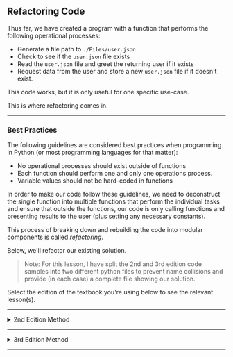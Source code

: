## Refactoring Code

Thus far, we have created a program with a function that performs the 
following operational processes:

* Generate a file path to `./Files/user.json`
* Check to see if the `user.json` file exists
* Read the `user.json` file and greet the returning user if it exists
* Request data from the user and store a new `user.json` file if it doesn't
  exist.

This code works, but it is only useful for one specific use-case.

This is where refactoring comes in.

---

### Best Practices

The following guidelines are considered best practices when programming in 
Python (or most programming languages for that matter):

* No operational processes should exist outside of functions
* Each function should perform one and only one operations process.
* Variable values should not be hard-coded in functions

In order to make our code follow these guidelines, we need to deconstruct the
single function into multiple functions that perform the individual tasks and
ensure that outside the functions, our code is only calling functions and
presenting results to the user (plus setting any necessary constants).

This process of breaking down and rebuilding the code into modular components
is called *refactoring*.

Below, we'll refactor our existing solution.

> Note: For this lesson, I have split the 2nd and 3rd edition code samples
> into two different python files to prevent name collisions and provide (in
> each case) a complete file showing our solution.

Select the edition of the textbook you're using below to see the 
relevant lesson(s).

---

<details>
<summary>2nd Edition Method</summary>

### Import Libraries

It's best to import any needed libraries at the beginning of the file, so
we'll start with this:

```python
import os
import json
```

---

### Global Constants

Since the program needs to know what file to look for, and we want to avoid 
hard-coding that in the function, we'll set constant values for the filename
and the directory containing it like so:

```python
USER_FILE = "user.json"
USER_DIR = "Files"
```

---

### Function to Get the File Path

Let's create a function that returns the path to the `user.json` file.

```python
def get_user_path() -> str:
    """Returns the path to the user JSON file"""
    root_dir = os.path.dirname(__file__)
    return os.path.join(root_dir, USER_DIR, USER_FILE)
```

---

### Function to Read the File

Now we'll move the process of reading in the user dictionary from the file
into another function:

```python
def read_user_file(file_path: str) -> dict[str, str]:
    """Reads the user JSON file and returns the `user` dictionary"""
    try:
        with open(file_path) as f:
            return json.load(f)
    except FileNotFoundError:
        return None
```

---

### Function to Write the File

Of course, we need a function to write a new JSON file as well

```python
def write_user_file(user: dict[str, str], file_path: str) -> None:
    """Writes the `user` dictionary to the user JSON file"""
    with open(file_path, "w") as f:
        json.dump(user, f)
```

---

### Function to Get Data from the User

And a function is required for getting data from user input

```python
def get_user_input() -> dict[str, str]:
    user = {
        "first_name": input("Enter your first name:\n> "),
        "last_name": input("Enter your last name:\n> ")
    }
    user["username"] = f"{user['first_name'][0]}{user['last_name']}".upper()
    return user
```

---

### Function to Check for a Returning User

Lastly, we need a function to check if this is a new or returning user and
display the appropriate greeting.

```python
def check_returning_user() -> None:
    path = get_user_path()
    user = read_user_file(path)
    if user is None:
        user = get_user_input()
        write_user_file(user, path)
        print(f"We'll remember you next time, {user['username']}")
    else:
        print(f"Welcome back, {user['username']}!")
```

Note how this function calls all of the previous functions at points in its 
process.

---

### Calling our Refactored Code

Now, the only code external to the functions that we have to call is this:

```python
check_returning_user()
```

Output if `user.json` does not exist:

```
Enter your first name:
> john
Enter your last name:
> smith
We'll remember you next time, JSMITH
```

Output if `user.json` does exist:

```
Welcome back, JSMITH!
```

Content of `./Files/user.json`:

```
{"first_name": "john", "last_name": "smith", "username": "JSMITH"}
```

</details>

---

<details>
<summary>3rd Edition Method</summary>

### Import Libraries

It's best to import any needed libraries at the beginning of the file, so
we'll start with this:

```python
from relative_paths import get_path
from pathlib import Path
import json
```

---

### Global Constants

Since the program needs to know what file to look for, and we want to avoid 
hard-coding that in the function, we'll set constant values for the filename
and the directory containing it like so:

```python
USER_FILE = "user.json"
USER_DIR = "Files"
```

---

### Function to Get the File Path

Let's create a function that returns the path to the `user.json` file.

```python
def get_user_path() -> str:
    """Returns the path to the user JSON file"""
    return get_path(USER_FILE, USER_DIR)
```

---

### Function to Read the File

Now we'll move the process of reading in the user dictionary from the file
into another function:

```python
def read_user_file(file_path: str) -> dict[str, str] | None:
    """Reads the user JSON file and returns the `user` dictionary"""
    try:
        path_obj = Path(file_path)
        return json.loads(path_obj.read_text())
    except FileNotFoundError:
        return None
```

---

### Function to Write the File

Of course, we need a function to write a new JSON file as well

```python
def write_user_file(user: dict[str, str], file_path: str) -> None:
    """Writes the `user` dictionary to the user JSON file"""
    path_obj = Path(file_path)
    path_obj.write_text(json.dumps(user))
```

---

### Function to Get Data from the User

And a function is required for getting data from user input

```python
def get_user_input() -> dict[str, str]:
    user = {
        "first_name": input("Enter your first name:\n> "),
        "last_name": input("Enter your last name:\n> ")
    }
    user["username"] = f"{user['first_name'][0]}{user['last_name']}".upper()
    return user
```

---

### Function to Check for a Returning User

Lastly, we need a function to check if this is a new or returning user and
display the appropriate greeting.

```python
def check_returning_user() -> None:
    path = get_user_path()
    user = read_user_file(path)
    if user is None:
        user = get_user_input()
        write_user_file(user, path)
        print(f"We'll remember you next time, {user['username']}")
    else:
        print(f"Welcome back, {user['username']}!")
```

Note how this function calls all of the previous functions at points in its 
process.

---

### Calling our Refactored Code

Now, the only code external to the functions that we have to call is this:

```python
check_returning_user()
```

Output if `user.json` does not exist:

```
Enter your first name:
> john
Enter your last name:
> smith
We'll remember you next time, JSMITH
```

Output if `user.json` does exist:

```
Welcome back, JSMITH!
```

Content of `./Files/user.json`:

```
{"first_name": "john", "last_name": "smith", "username": "JSMITH"}
```

</details>

---
